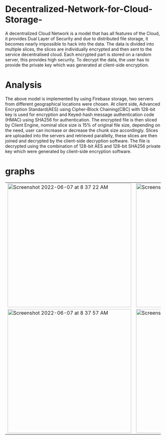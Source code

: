 # Decentralized-Network-for-Cloud-Storage-
A decentralized Cloud Network is a model that has all features of the Cloud, it provides  Dual Layer of Security and due to distributed file storage, it becomes nearly impossible to hack into the data. The data is divided into multiple slices, the slices are individually encrypted and then sent to the service decentralised cloud. Each encrypted part is stored on a random server, this provides high security. To decrypt the data, the user has to provide the private key which was generated at client-side encryption.

# Analysis

The above model is implemented by using Firebase storage, two servers from different geographical locations were chosen. At client side, Advanced Encryption Standard(AES) using Cipher-Block Chaining(CBC) with 128-bit key is used for encryption and Keyed-hash message authentication code (HMAC) using  SHA256  for authentication.
The encrypted file is then sliced by Client Engine, nominal slice size is 15% of original file size, depending on the need, user can increase or decrease the chunk size accordingly. Slices are uploaded into the servers and retrieved parallelly, these slices are then joined and decrypted by the client-side decryption software. The file is decrypted using the combination of 128-bit AES and 128-bit SHA256 private key which were generated by client-side encryption software.

# graphs

<table>
  <tr>
    <td><img width="400" alt="Screenshot 2022-06-07 at 8 37 22 AM" src="https://user-images.githubusercontent.com/65002995/172287444-086e5104-646f-464c-b5fc-1c045b825ef5.png">
</td>
     <td><img width="400" alt="Screenshot 2022-06-07 at 8 37 41 AM" src="https://user-images.githubusercontent.com/65002995/172287475-242ff533-3df8-4756-ab9b-15e446af63b8.png">
</td>
  </tr>
  <tr>
    <td><img width="400" alt="Screenshot 2022-06-07 at 8 37 57 AM" src="https://user-images.githubusercontent.com/65002995/172287507-ebd0c226-d410-487c-9561-9415ed3c2b03.png">
</td>
    <td><img width="400" alt="Screenshot 2022-06-07 at 8 38 17 AM" src="https://user-images.githubusercontent.com/65002995/172287525-1717d2a9-b4ec-4235-bb33-d6869d7e9969.png">
</td>
  </tr>
</table>





